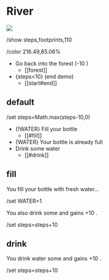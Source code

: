 <!-- see files in this order: start/forest/river -->
# River

![](https://images.unsplash.com/photo-1547929798-737b93ec2515?w=640)

/show steps,footprints,110

/color 216.49,85.06%

<!-- these actions will be applied to all scenes as it is on the main content -->
* <i icon=trees></i> Go back into the forest (-10 <i icon=footprints></i>)
  * [[forest]]
* {steps<10} (end demo)
  * [[start#end]]

## default

/set steps=Math.max(steps-10,0)

* {!WATER} <i icon=milk></i> Fill your bottle
  * [[#fill]]
* {WATER} <i icon=milk></i> Your bottle is already full
* <i icon=droplet></i> Drink some water
  * [[#drink]]

## fill

You fill your bottle with fresh water... <i icon=milk></i>

/set WATER=1

You also drink some and gains +10 <i icon=footprints></i>.

/set steps=steps+10

## drink

You drink water some and gains +10 <i icon=footprints></i>.

/set steps=steps+10